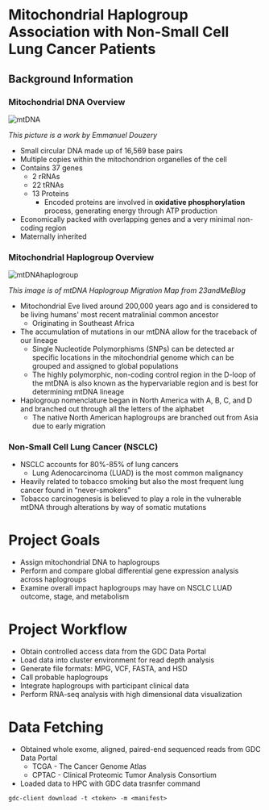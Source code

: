 # Mitochondrial Haplogroup Association with Non-Small Cell Lung Cancer Patients
## Background Information
### Mitochondrial DNA Overview

![mtDNA](https://upload.wikimedia.org/wikipedia/commons/thumb/1/15/Map_of_the_human_mitochondrial_genome.svg/504px-Map_of_the_human_mitochondrial_genome.svg.png "This picture is a work by Emmanuel Douzery.")

*This picture is a work by Emmanuel Douzery*

* Small circular DNA made up of 16,569 base pairs
* Multiple copies within the mitochondrion organelles of the cell
* Contains 37 genes
	* 2 rRNAs
	* 22 tRNAs
	* 13 Proteins
		* Encoded proteins are involved in **oxidative phosphorylation** process, generating energy through ATP production
* Economically packed with overlapping genes and a very minimal non-coding region
* Maternally inherited

### Mitochondrial Haplogroup Overview

![mtDNAhaplogroup](https://blog.23andme.com/wp-content/uploads/2017/05/ttam_major_haplogroup_migrations-e1496416263453.png)

*This image is of mtDNA Haplogroup Migration Map from 23andMeBlog*

* Mitochondrial Eve lived around 200,000 years ago and is considered to be living humans' most recent matralinial common ancestor
	* Originating in Southeast Africa
*  The accumulation of mutations in our mtDNA allow for the traceback of our lineage
	* Single Nucleotide Polymorphisms (SNPs) can be detected ar specific locations in the mitochondrial genome which can be grouped and assigned to global populations
	* The highly polymorphic, non-coding control region in the D-loop of the mtDNA is also known as the hypervariable region and is best for determining mtDNA lineage
* Haplogroup nomenclature began in North America with A, B, C, and D and branched out through all the letters of the alphabet
	* The native North American haplogroups are branched out from Asia due to early migration

### Non-Small Cell Lung Cancer (NSCLC)

* NSCLC accounts for 80%-85% of lung cancers
	* Lung Adenocarcinoma (LUAD) is the most common malignancy
* Heavily related to tobacco smoking but also the most frequent lung cancer found in “never-smokers”
* Tobacco carcinogenesis is believed to play a role in the vulnerable mtDNA through alterations by way of somatic mutations

# Project Goals

* Assign mitochondrial DNA to haplogroups
* Perform and compare global differential gene expression analysis across haplogroups
* Examine overall impact haplogroups may have on NSCLC LUAD outcome, stage, and metabolism

# Project Workflow

* Obtain controlled access data from the GDC Data Portal
* Load data into cluster environment for read depth analysis
* Generate file formats: MPG, VCF, FASTA, and HSD
* Call probable haplogroups
* Integrate haplogroups with participant clinical data
* Perform RNA-seq analysis with high dimensional data visualization

# Data Fetching

* Obtained whole exome, aligned, paired-end sequenced reads from GDC Data Portal
	* TCGA - The Cancer Genome Atlas
	* CPTAC - Clinical Proteomic Tumor Analysis Consortium
* Loaded data to HPC with GDC data trasnfer command
```linux
gdc-client download -t <token> -m <manifest>
```

